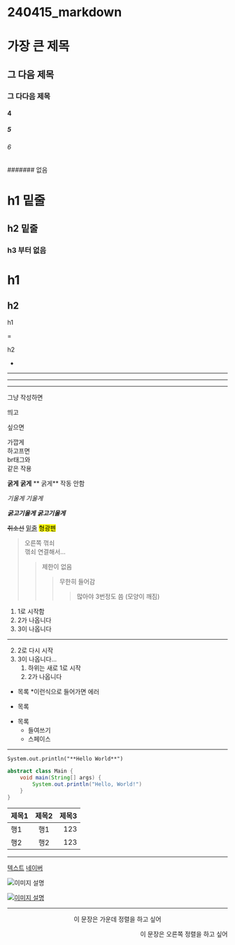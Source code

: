 # 240415_markdown
# 가장 큰 제목
## 그 다음 제목
### 그 다다음 제목
#### 4
##### 5
###### 6
####### 없음
# h1 밑줄
## h2 밑줄
### h3 부터 없음
h1
=
h2
-

h1

=

h2

-

***
---
___

그냥
작성하면

띄고

싶으면

가깝게  
하고프면  
br태그와<br>
같은 작용

**굵게**
__굵게__
** 굵게** 작동 안함

*기울게*
_기울게_

***굵고기울게***
___굵고기울게___

~~취소선~~
<u>밑줄</u>
<mark>형광펜</mark>

> 오른쪽 꺾쇠  
> 꺾쇠 연결해서...
>> 제한이 없음
>>> 무한히 들어감
>>>> 많아야 3번정도 씀 (모양이 깨짐)

1. 1로 시작함
1. 2가 나옵니다
0. 3이 나옵니다
---
2. 2로 다시 시작
1. 3이 나옵니다...
    1. 하위는 새로 1로 시작 
    1. 2가 나옵니다

* 목록
*이런식으로 들어가면 에러
- 목록
+ 목록
    * 들여쓰기
    * 스페이스

---

`System.out.println("**Hello World**")`

```java
abstract class Main {
    void main(String[] args) {
        System.out.println("Hello, World!")
    }
}
```

|제목1|제목2|제목3
|:----|:-----:|-:|
|행1|행1|123|
|행2|행2|123|

---

[텍스트](주소)
[네이버](https://naver.com)

![이미지 설명](https://images.unsplash.com/photo-1711968558537-21ca3db72a99?q=80&w=2070&auto=format&fit=crop&ixlib=rb-4.0.3&ixid=M3wxMjA3fDB8MHxwaG90by1wYWdlfHx8fGVufDB8fHx8fA%3D%3D)

[![이미지 설명](https://cdn.pixabay.com/photo/2021/02/08/19/55/cocker-5996316_1280.jpg)](https://naver.com)

---

<div align="center">

이 문장은 가운데 정렬을 하고 싶어

</div>

<div align="right">

이 문장은 오른쪽 정렬을 하고 싶어

</div>